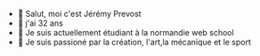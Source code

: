- 👋 Salut, moi c'est Jérémy Prevost 
- 👀 j'ai 32 ans  
- 🌱 Je suis actuellement étudiant à la normandie web school
- 💞️ Je suis passioné par la création, l'art,la mécanique  et le sport 

